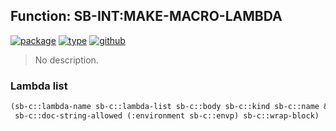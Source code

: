 ## Function: SB-INT:MAKE-MACRO-LAMBDA
[![package](https://img.shields.io/badge/Package-SB--INT-5f9ea0.svg?style=social&colorA=999999)](../) [![type](https://img.shields.io/badge/Type-Function-5f9ea0.svg?style=social&colorA=999999)](../#function) [![github](https://img.shields.io/badge/GitHub-View_the_source-5f9ea0.svg?style=social&colorA=999999&logo=github)](https://github.com/sbcl/sbcl/blob/master/src/compiler/parse-lambda-list.lisp/) 

> No description.

### Lambda list
```cl
(sb-c::lambda-name sb-c::lambda-list sb-c::body sb-c::kind sb-c::name &key sb-c::accessor
 sb-c::doc-string-allowed (:environment sb-c::envp) sb-c::wrap-block)
```
